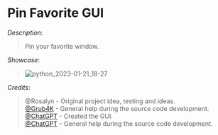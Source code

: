 # Pin Favorite GUI

*Description*:
> Pin your favorite window.

*Showcase*:

> ![python_2023-01-21_18-27](https://user-images.githubusercontent.com/62464560/213879329-bf29ab0f-92d2-480b-8e08-4d12567c4d7f.png)

*Credits*:
> @Rosalyn - Original project idea, testing and ideas.<br />
> [@Grub4K](https://github.com/Grub4K) - General help during the source code development.<br />
> [@ChatGPT](https://openai.com/blog/chatgpt/) - Created the GUI.<br />
> [@ChatGPT](https://openai.com/blog/chatgpt/) - General help during the source code development.<br />
